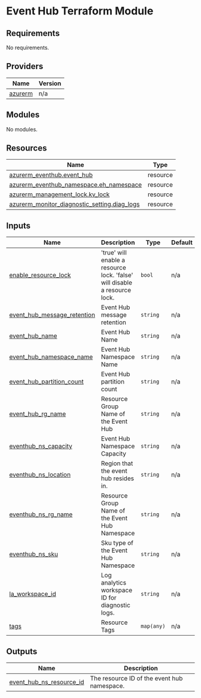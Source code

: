 # Event Hub Terraform Module

<!-- BEGINNING OF PRE-COMMIT-TERRAFORM DOCS HOOK -->
## Requirements

No requirements.

## Providers

| Name | Version |
|------|---------|
| <a name="provider_azurerm"></a> [azurerm](#provider\_azurerm) | n/a |

## Modules

No modules.

## Resources

| Name | Type |
|------|------|
| [azurerm_eventhub.event_hub](https://registry.terraform.io/providers/hashicorp/azurerm/latest/docs/resources/eventhub) | resource |
| [azurerm_eventhub_namespace.eh_namespace](https://registry.terraform.io/providers/hashicorp/azurerm/latest/docs/resources/eventhub_namespace) | resource |
| [azurerm_management_lock.kv_lock](https://registry.terraform.io/providers/hashicorp/azurerm/latest/docs/resources/management_lock) | resource |
| [azurerm_monitor_diagnostic_setting.diag_logs](https://registry.terraform.io/providers/hashicorp/azurerm/latest/docs/resources/monitor_diagnostic_setting) | resource |

## Inputs

| Name | Description | Type | Default | Required |
|------|-------------|------|---------|:--------:|
| <a name="input_enable_resource_lock"></a> [enable\_resource\_lock](#input\_enable\_resource\_lock) | 'true' will enable a resource lock.  'false' will disable a resource lock. | `bool` | n/a | yes |
| <a name="input_event_hub_message_retention"></a> [event\_hub\_message\_retention](#input\_event\_hub\_message\_retention) | Event Hub message retention | `string` | n/a | yes |
| <a name="input_event_hub_name"></a> [event\_hub\_name](#input\_event\_hub\_name) | Event Hub Name | `string` | n/a | yes |
| <a name="input_event_hub_namespace_name"></a> [event\_hub\_namespace\_name](#input\_event\_hub\_namespace\_name) | Event Hub Namespace Name | `string` | n/a | yes |
| <a name="input_event_hub_partition_count"></a> [event\_hub\_partition\_count](#input\_event\_hub\_partition\_count) | Event Hub partition count | `string` | n/a | yes |
| <a name="input_event_hub_rg_name"></a> [event\_hub\_rg\_name](#input\_event\_hub\_rg\_name) | Resource Group Name of the Event Hub | `string` | n/a | yes |
| <a name="input_eventhub_ns_capacity"></a> [eventhub\_ns\_capacity](#input\_eventhub\_ns\_capacity) | Event Hub Namespace Capacity | `string` | n/a | yes |
| <a name="input_eventhub_ns_location"></a> [eventhub\_ns\_location](#input\_eventhub\_ns\_location) | Region that the event hub resides in. | `string` | n/a | yes |
| <a name="input_eventhub_ns_rg_name"></a> [eventhub\_ns\_rg\_name](#input\_eventhub\_ns\_rg\_name) | Resource Group Name of the Event Hub Namespace | `string` | n/a | yes |
| <a name="input_eventhub_ns_sku"></a> [eventhub\_ns\_sku](#input\_eventhub\_ns\_sku) | Sku type of the Event Hub Namespace | `string` | n/a | yes |
| <a name="input_la_workspace_id"></a> [la\_workspace\_id](#input\_la\_workspace\_id) | Log analytics workspace ID for diagnostic logs. | `string` | n/a | yes |
| <a name="input_tags"></a> [tags](#input\_tags) | Resource Tags | `map(any)` | n/a | yes |

## Outputs

| Name | Description |
|------|-------------|
| <a name="output_event_hub_ns_resource_id"></a> [event\_hub\_ns\_resource\_id](#output\_event\_hub\_ns\_resource\_id) | The resource ID of the event hub namespace. |
<!-- END OF PRE-COMMIT-TERRAFORM DOCS HOOK -->
